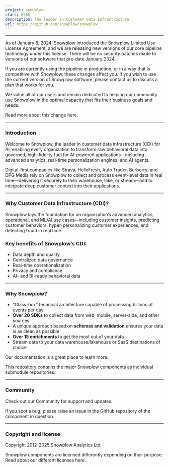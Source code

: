 ```yaml
---
project: snowplow
stars: 6965
description: The leader in Customer Data Infrastructure
url: https://github.com/snowplow/snowplow
---
```


* * *

As of January 8, 2024, Snowplow introduced the Snowplow Limited Use License Agreement, and we are releasing new versions of our core pipeline technology under this license. There will be no security patches made to versions of our software that pre-date January 2024.

If you are currently using the pipeline in production, or in a way that is competitive with Snowplow, these changes affect you. If you wish to use the current version of Snowplow software, please contact us to discuss a plan that works for you.

We value all of our users and remain dedicated to helping our community use Snowplow in the optimal capacity that fits their business goals and needs.

Read more about this change here.

* * *

### Introduction

Welcome to Snowplow, the leader in customer data infrastructure (CDI) for AI, enabling every organization to transform raw behavioral data into governed, high-fidelity fuel for AI-powered applications—including advanced analytics, real-time personalization engines, and AI agents.

Digital-first companies like Strava, HelloFresh, Auto Trader, Burberry, and DPG Media rely on Snowplow to collect and process event-level data in real time—delivering it securely to their warehouse, lake, or stream—and to integrate deep customer context into their applications.

* * *

### Why Customer Data Infrastructure (CDI)?

Snowplow lays the foundation for an organization’s advanced analytics, operational, and ML/AI use cases—including customer insights, predicting customer behaviors, hyper-personalizing customer experiences, and detecting fraud in real time.

### Key benefits of Snowplow’s CDI:

-   Data depth and quality
-   Centralized data governance
-   Real-time operationalization
-   Privacy and compliance
-   AI- and BI-ready behavioral data

* * *

### Why Snowplow?

-   “Glass-box” technical architecture capable of processing billions of events per day
-   **Over 20 SDKs** to collect data from web, mobile, server-side, and other sources
-   A unique approach based on **schemas and validation** ensures your data is as clean as possible
-   **Over 15 enrichments** to get the most out of your data
-   Stream data to your data warehouse/lakehouse or SaaS destinations of choice

Our documentation is a great place to learn more.

This repository contains the major Snowplow components as individual submodule repositories.

* * *

### Community

Check out our Community for support and updates.

If you spot a bug, please raise an issue in the GitHub repository of the component in question.

* * *

### Copyright and license

Copyright 2012-2025 Snowplow Analytics Ltd.

Snowplow components are licensed differently depending on their purpose. Read about our different licenses here.
